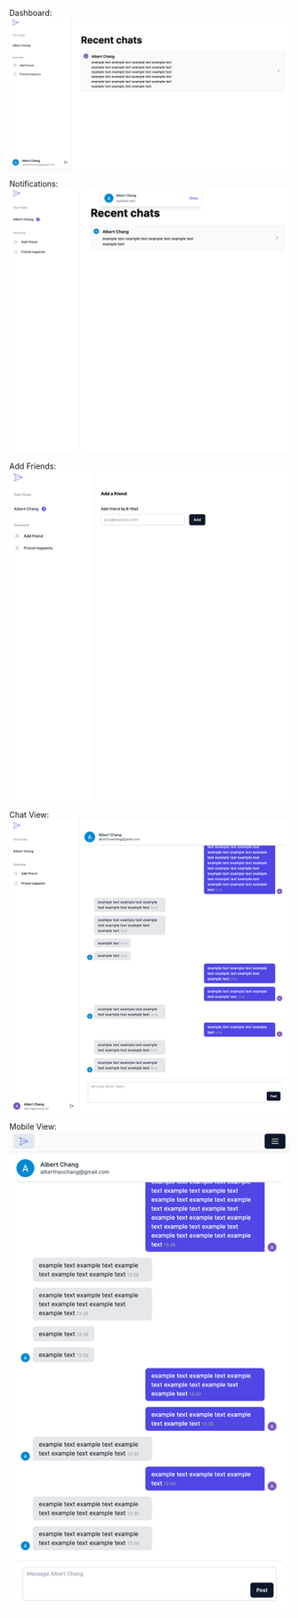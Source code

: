 Dashboard:
![alt text](https://github.com/a1b3rtchang/messaging_app/blob/main/images/Screen%20Shot%202023-10-11%20at%201.27.50%20PM.png?raw=true)

Notifications:
![alt text](https://github.com/a1b3rtchang/messaging_app/blob/main/images/Screen%20Shot%202023-10-11%20at%201.29.14%20PM.png?raw=true)

Add Friends:
![alt text](https://github.com/a1b3rtchang/messaging_app/blob/main/images/Screen%20Shot%202023-10-11%20at%201.29.56%20PM.png?raw=true)

Chat View:
![alt text](https://github.com/a1b3rtchang/messaging_app/blob/main/images/Screen%20Shot%202023-10-11%20at%201.30.49%20PM.png?raw=true)

Mobile View:
![alt text](https://github.com/a1b3rtchang/messaging_app/blob/main/images/Screen%20Shot%202023-10-11%20at%201.31.46%20PM.png?raw=true)
